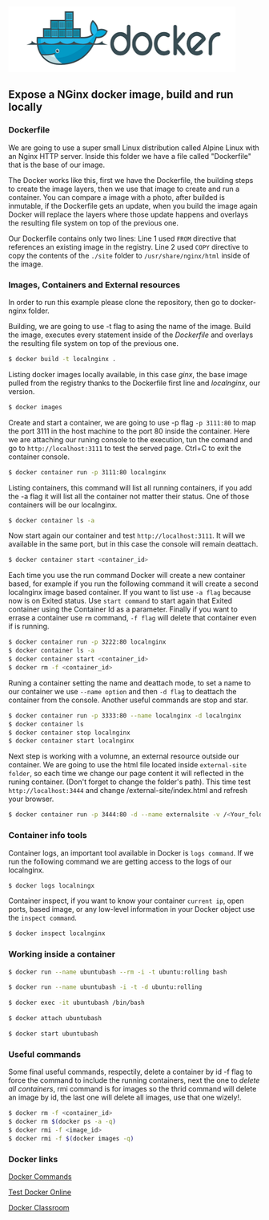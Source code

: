 ![deploying-docker-nginx](docker.png)
## Expose a NGinx docker image, build and run locally

### Dockerfile
We are going to use a super small Linux distribution called Alpine Linux with an Nginx HTTP server. Inside this folder we have a file called "Dockerfile" that is the base of our image. 

The Docker works like this, first we have the Dockerfile, the building steps to create the image layers, then we use that image to create and run a container. You can compare a image with a photo, after builded is inmutable, if the Dockerfile gets an update, when you build the image again Docker will replace the layers where those update happens and overlays the resulting file system on top of the previous one.   

Our Dockerfile contains only two lines:
Line 1 used `FROM` directive that references an existing image in the registry.
Line 2 used `COPY` directive to copy the contents of the `./site` folder to `/usr/share/nginx/html` inside of the image.

### Images, Containers and External resources

In order to run this example please clone the repository, then go to docker-nginx folder. 

Building, we are going to use -t flag to asing the name of the image. Build the image, executes every statement inside of the *Dockerfile* and overlays the resulting file system on top of the previous one.

```sh
$ docker build -t localnginx .
```

Listing docker images locally available, in this case *ginx*, the base image pulled from the registry thanks to the Dockerfile first line and *localnginx*, our version.

```sh
$ docker images
```

Create and start a container, we are going to use -p flag `-p 3111:80` to map the port 3111 in the host machine to the port 80 inside the container. Here we are attaching our runing console to the execution, tun the comand and go to `http://localhost:3111` to test the served page. Ctrl+C to exit the container console. 

```sh
$ docker container run -p 3111:80 localnginx 
```

Listing containers, this command will list all running containers, if you add the -a flag it will list all the container not matter their status. One of those containers will be our localnginx.  

```sh
$ docker container ls -a
```

Now start again our container and test `http://localhost:3111`. It will we available in the same port, but in this case the console will remain deattach. 

```sh
$ docker container start <container_id>
```

Each time you use the run command Docker will create a new container based, for example if you run the following command it will create a second localnginx image based container. If you want to list use `-a flag` because now is on Exited status. Use `start command` to start again that Exited container using the Container Id as a parameter. Finally if you want to errase a container use `rm` command, `-f flag` will delete that container even if is running.

```sh
$ docker container run -p 3222:80 localnginx 
$ docker container ls -a
$ docker container start <container_id>
$ docker rm -f <container_id>
```

Runing a container setting the name and deattach mode, to set a name to our container we use `--name option` and then `-d flag` to deattach the container from the console. Another useful commands are stop and star. 
```sh
$ docker container run -p 3333:80 --name localnginx -d localnginx 
$ docker container ls 
$ docker container stop localnginx
$ docker container start localnginx
```

Next step is working with a volumne, an external resource outside our container. We are going to use the html file located inside `external-site folder`, so each time we change our page content it will reflected in the runing container. (Don't forget to change the folder's path). This time test `http://localhost:3444` and change /external-site/index.html and refresh your browser.

```sh
$ docker container run -p 3444:80 -d --name externalsite -v /<Your_folder_path>/docker-nginx/external-site:/usr/share/nginx/html localnginx
```

### Container info tools

Container logs, an important tool available in Docker is `logs command`. If we run the following command we are getting access to the logs of our localnginx. 
```sh
$ docker logs localningx
```

Container inspect, if you want to know your container `current ip`, open ports, based image, or any low-level information in your Docker object use the `inspect command`.
```sh
$ docker inspect localnginx
```

### Working inside a container

```sh
$ docker run --name ubuntubash --rm -i -t ubuntu:rolling bash
```

```sh
$ docker run --name ubuntubash -i -t -d ubuntu:rolling 
```

```sh
$ docker exec -it ubuntubash /bin/bash
```

```sh
$ docker attach ubuntubash 
```

```sh
$ docker start ubuntubash
```

### Useful commands

Some final useful commands, respectily, delete a container by id -f flag to force the command to include the running containers, next the one to *delete all containers*, rmi command is for images so the thrid command will delete an image by id, the last one will delete all images, use that one wizely!.     
```sh
$ docker rm -f <container_id>
$ docker rm $(docker ps -a -q)
$ docker rmi -f <image_id>
$ docker rmi -f $(docker images -q)
```

### Docker links

[Docker Commands](https://docs.docker.com/edge/engine/reference/commandline/docker/)

[Test Docker Online](http://labs.play-with-docker.com/) 

[Docker Classroom](http://training.play-with-docker.com/)